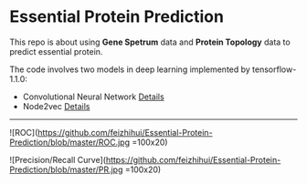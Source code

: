 # Essential Protein Prediction

This repo is about using **Gene Spetrum** data and **Protein Topology** data to predict essential protein.

The code involves two models in deep learning implemented by tensorflow-1.1.0:
* Convolutional Neural Network [Details](https://arxiv.org/abs/1408.5882)
* Node2vec [Details](https://github.com/aditya-grover/node2vec)

---

![ROC](https://github.com/feizhihui/Essential-Protein-Prediction/blob/master/ROC.jpg =100x20)

![Precision/Recall Curve](https://github.com/feizhihui/Essential-Protein-Prediction/blob/master/PR.jpg =100x20)

